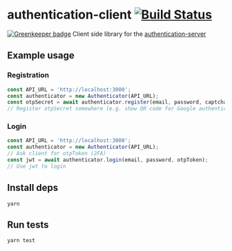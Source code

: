 # authentication-client [![Build Status](https://travis-ci.org/Neufund/authentication-client.svg)](https://travis-ci.org/Neufund/authentication-client)

[![Greenkeeper badge](https://badges.greenkeeper.io/Neufund/authentication-client.svg)](https://greenkeeper.io/)
Client side library for the [authentication-server](https://github.com/Neufund/authentication-server)

## Example usage

### Registration
```javascript
const API_URL = 'http://localhost:3000';
const authenticator = new Authenticator(API_URL);
const otpSecret = await authenticator.register(email, password, captcha);
// Register otpSecret somewhere (e.g. show QR code for Google authenticator)
```

### Login
```javascript
const API_URL = 'http://localhost:3000';
const authenticator = new Authenticator(API_URL);
// Ask client for otpToken (2FA)
const jwt = await authenticator.login(email, password, otpToken);
// Use jwt to login
```

## Install deps
    yarn

## Run tests
    yarn test